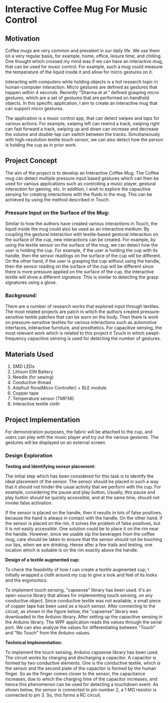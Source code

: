 <h1>Interactive Coffee Mug For Music Control</h1>
<h2>Motivation</h2>
<p>Coffee mugs are very common and prevalent in our daily life. We use them on a very regular basis, for example, home, office, leisure time, and chilling. One thought which crossed my mind was if we can have an interactive mug, that can be used for music control. For example, such a mug could measure the temperature of the liquid inside it and allow for micro gestures on it.</p>

<p>Interacting with computers while holding objects is a hot research topic in human-computer interaction. Micro gestures are defined as gestures that happen within 4 seconds. Recently “Sharma et al.” defined grasping micro gestures, which are a set of gestures that are performed on handheld objects. In this specific application, I aim to create an interactive mug that can support micro gestures.</p>

<p>The application is a music control app, that can detect swipes and taps for various actions. For example, swiping left can rewind a track, swiping right can fast forward a track, swiping up and down can increase and decrease the volume and double-tap can switch between the tracks. Simultaneously with high-resolution textile touch sensor, we can also detect how the person is holding the cup as in prior work.</p>

<h2>Project Concept</h2>
<p>The aim of the project is to develop an Interactive Coffee Mug. The Coffee mug can detect multiple pressure input based gestures which can then be used for various applications such as controlling a music player, gestural interaction for gaming, etc.  In addition, I wish to explore the capacitive sensing for creating interactions with the fluids in the mug. This can be achieved by using the method described in Touch.</p>

<h3>Pressure Input on the Surface of the Mug:</h3>

<p>Similar to how the authors have created various interactions in Touch, the liquid inside the mug could also be used as an interactive medium. By coupling the gestural interaction with textile-based gestural interaction on the surface of the cup, new interactions can be created. For example, by using the textile sensor on the surface of the mug, we can detect how the user is holding the cup. For example, if the user is holding the cup with its handle, then the sensor readings on the surface of the cup will be different. On the other hand, if the user is grasping the cup without using the handle, then the sensor reading on the surface of the cup will be different since there is more pressure applied on the surface of the cup, the interactive textile will show a different signature. This is similar to detecting the grasp signatures using a glove.</p>

<h3>Background:</h3>

<p>There are a number of research works that explored input through textiles. The most related projects are patch in which the authors created pressure-sensitive textile patches that can be worn on the body. Then there Is work on pressure-sensitive textiles for various interactions such as automotive interfaces, interactive furniture, and prosthetics. For capacitive sensing, the most relevant work which is related to this project it Touch in which swept-frequency capacitive sensing is used for detecting the number of gestures.</p>

<h2>Materials Used</h2>

1. SMD LEDs 
2. Lithium ION Battery
3. Needle (for sewing)
4. Conductive thread
5. Adafruit flora(Micro Controller) + BLE module 
6. Copper tape
7. Temperature sensor (TMP36)
8. Interactive textile cloth

<h2>Project Implementation</h2>
<p>For demonstration purposes, the fabric will be attached to the cup, and users can play with the music player and try out the various gestures. The gestures will be displayed on an external screen.</p>

<h3>Design Exploration</h3>

<b>Testing and Identifying sensor placement:</b>

<p>The initial step which has been considered for this task is to identify the ideal placement of the sensor. The sensor should be placed in such a way that it should not hinder the usual activity that we perform with the cup. For example, considering the pause and play button, Usually, this pause and play button should be quickly accessible, and at the same time, should not invoke false activation.</p>

<p>  If the sensor is placed on the handle, then it results in lots of false positives, because the hand is always in contact with the handle. On the other hand, if the sensor is placed on the rim, it solves the problem of false positives, but it is not easily accessible. One solution could be to place it on the rim near the handle. However, since we usable sip the beverages from the coffee mug, care should be taken to ensure that the sensor should not be touching our lips, when we are drinking. Hense after a few trails and testing, one location which is suitable is on the rim exactly above the handle. </p>

<b>Design of a textile augmented cup:</b>
<p>To check the feasibility of how I can create a textile augmented cup, I initially wrapped a cloth around my cup to give a look and feel of its looks and the ergonomics.</p>

<p>To implement touch sensing, "capsense" library has been used. It's an open-source library that allows for implementing touch sensing, on any conductive object. Since conductive textile was not available, a small piece of copper tape has been used as a touch sensor. After connecting to the circuit, as shown in the figure below, the "capsense" library was downloaded to the Arduino library. After setting up the capacitive sensing in the Arduino library. The WPF application reads the values through the serial port. We can also analyze the values for differentiating between "Touch" and "No Touch" from the  Arduino values.</p>

<b>Technical Implementation:</b>

<p> To implement the touch sensing, Arduino capsense library has been used. The circuit works by charging and discharging a capacitor. A capacitor is formed by two conductive elements. One is the conductive textile, which is the sensor and the second plate of the capacitor is formed by the human finger. So as the finger comes closer to the sensor, the capacitance increases, due to which the charging time of the capacitor increases, and hence this phenomenon can be used for detecting a touchdown event. As shown below, the sensor is connected to pin number 2, a 1 MΩ resistor is connected to pin 3. So, this forms a RC circuit.</p>
